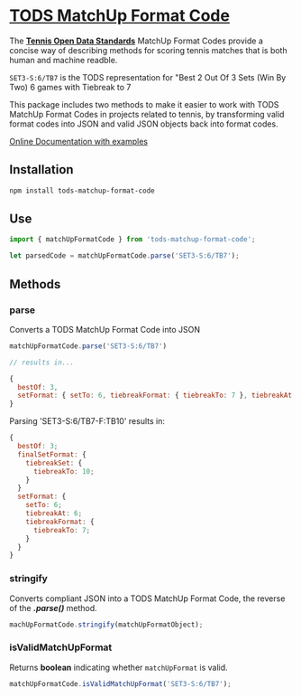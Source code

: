 # [TODS MatchUp Format Code](https://itftennis.atlassian.net/wiki/spaces/TODS/pages/1272840309/MatchUp+Format+Code)

The **[Tennis Open Data Standards](https://itftennis.atlassian.net/wiki/spaces/TODS/pages/1272840309/MatchUp+Format+Code)** MatchUp Format Codes provide a concise way of describing methods for scoring tennis matches that is both human and machine readble.

`SET3-S:6/TB7` is the TODS representation for "Best 2 Out Of 3 Sets (Win By Two) 6 games with Tiebreak to 7

This package includes two methods to make it easier to work with TODS MatchUp Format Codes in projects related to tennis, by transforming valid format codes into JSON and valid JSON objects back into format codes.

[Online Documentation with examples](https://courthive.github.io/tods-matchup-format-code/)

## Installation

```sh
npm install tods-matchup-format-code
```

## Use

```js
import { matchUpFormatCode } from 'tods-matchup-format-code';

let parsedCode = matchUpFormatCode.parse('SET3-S:6/TB7');
```

## Methods

### parse

Converts a TODS MatchUp Format Code into JSON

```js
matchUpFormatCode.parse('SET3-S:6/TB7')

// results in...

{
  bestOf: 3,
  setFormat: { setTo: 6, tiebreakFormat: { tiebreakTo: 7 }, tiebreakAt: 6 }
}
```

Parsing 'SET3-S:6/TB7-F:TB10' results in:

```js
{
  bestOf: 3;
  finalSetFormat: {
    tiebreakSet: {
      tiebreakTo: 10;
    }
  }
  setFormat: {
    setTo: 6;
    tiebreakAt: 6;
    tiebreakFormat: {
      tiebreakTo: 7;
    }
  }
}
```

### stringify

Converts compliant JSON into a TODS MatchUp Format Code, the reverse of the **_.parse()_** method.

```js
machUpFormatCode.stringify(matchUpFormatObject);
```

### isValidMatchUpFormat

Returns **boolean** indicating whether `matchUpFormat` is valid.

```js
matchUpFormatCode.isValidMatchUpFormat('SET3-S:6/TB7');
```
